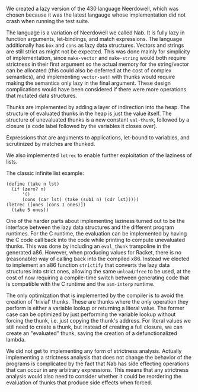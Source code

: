 We created a lazy version of the 430 language Neerdowell, which was chosen
because it was the latest langauge whose implementation did not crash when
running the test suite.

The language is a variation of Neerdowell we called Nab.
It is fully lazy in function arguments, let-bindings, and match expressions.
The language additionally has `box` and `cons` as lazy data structures.
Vectors and strings are still strict as might not be expected.
This was done mainly for simplicity of implementation, since `make-vector` and
`make-string` would both require strictness in their first argument so the
actual memory for the string/vector can be allocated (this could also be
deferred at the cost of complex semantics), and implementing `vector-set!` with
thunks would require making the semantics only lazy in the final argument.
These design complications would have been considered if there
were more operations that mutated data structures.

Thunks are implemented by adding a layer of indirection into the heap.
The structure of evaluated thunks in the heap is just the value itself.
The structure of unevaluated thunks is a new constant `val-thunk`, followed by
a closure (a code label followed by the variables it closes over).

Expressions that are arguments to applications, let-bound to variables, and
scrutinized by matches are thunked.

We also implemented `letrec` to enable further exploitation of the laziness of
lists.

The classic infinite list example:
```
(define (take n lst)
  (if (zero? n)
      '()
      (cons (car lst) (take (sub1 n) (cdr lst)))))
(letrec ([ones (cons 1 ones)])
  (take 5 ones))
```

One of the harder parts about implementing laziness turned out to be the
interface between the lazy data structures and the different program runtimes.
For the C runtime, the evaluation can be implemented by having the C code call
back into the code while printing to compute unevaluated thunks. This was done
by including an `eval_thunk` trampoline in the generated a86.
However, when producing values for Racket, there is no (reasonable) way of
calling back into the compiled x86.
Instead we elected to implement an a86 function `strictify` that converts the
lazy data structures into strict ones, allowing the same `unload/free` to be
used, at the cost of now requiring a compile-time switch between generating code
that is compatible with the C runtime and the `asm-interp` runtime.

The only optimization that is implemented by the compiler is to avoid the
creation of 'trivial' thunks.
These are thunks where the only operation they perform is either a variable
lookup or returning a literal value.
The former case can be optimized by just performing the variable lookup without
forcing the thunk, i.e. just copying the thunk's address.
For literal values we still need to create a thunk, but instead of creating a
full closure, we can create an "evaluated" thunk, saving the creation of a
defunctionalized lambda.

We did not get to implementing any form of strictness analysis.
Actually implementing a strictness analysis that does not change the behavior
of the programs is complicated by the fact that Nab has side effecting
operations that can occur in any arbitrary expressions.
This means that any strictness analysis would also need to consider whether it
could be reordering the evaluation of thunks that produce side effects when
forced.

